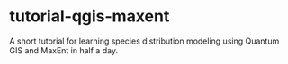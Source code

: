 # tutorial-qgis-maxent
A short tutorial for learning species distribution modeling using Quantum GIS and MaxEnt in half a day.
